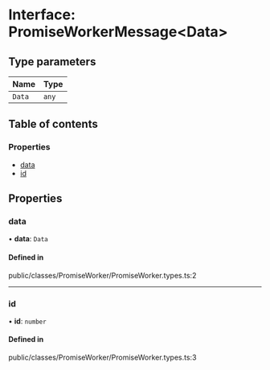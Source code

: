 # Interface: PromiseWorkerMessage<Data\>

## Type parameters

| Name | Type |
| :------ | :------ |
| `Data` | `any` |

## Table of contents

### Properties

- [data](../wiki/PromiseWorkerMessage#data)
- [id](../wiki/PromiseWorkerMessage#id)

## Properties

### data

• **data**: `Data`

#### Defined in

public/classes/PromiseWorker/PromiseWorker.types.ts:2

___

### id

• **id**: `number`

#### Defined in

public/classes/PromiseWorker/PromiseWorker.types.ts:3
